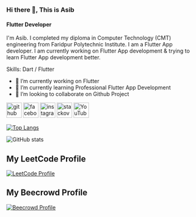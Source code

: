 ### Hi there 👋, This is Asib
#### Flutter Developer
I'm Asib. I completed my diploma in Computer Technology  (CMT) engineering from Faridpur Polytechnic Institute. I am a Flutter App developer. I am currently working on Flutter App development & trying to learn Flutter App development better. 

Skills: Dart / Flutter

- 🔭 I’m currently working on Flutter 
- 🌱 I’m currently learning Professional Flutter App Development 
- 👯 I’m looking to collaborate on Github Project 


[<img src='https://cdn.jsdelivr.net/npm/simple-icons@3.0.1/icons/github.svg' alt='github' height='40'>](https://github.com/dev-asib)  [<img src='https://cdn.jsdelivr.net/npm/simple-icons@3.0.1/icons/facebook.svg' alt='facebook' height='40'>](https://www.facebook.com/asib.dev)  [<img src='https://cdn.jsdelivr.net/npm/simple-icons@3.0.1/icons/instagram.svg' alt='instagram' height='40'>](https://www.instagram.com/dev.asib/)  [<img src='https://cdn.jsdelivr.net/npm/simple-icons@3.0.1/icons/stackoverflow.svg' alt='stackoverflow' height='40'>](https://stackoverflow.com/users/22420852)  [<img src='https://cdn.jsdelivr.net/npm/simple-icons@3.0.1/icons/youtube.svg' alt='YouTube' height='40'>](https://www.youtube.com/channel/Dev-Asib)  

[![Top Langs](https://github-readme-stats.vercel.app/api/top-langs/?username=dev-asib)](https://github.com/anuraghazra/github-readme-stats)

![GitHub stats](https://github-readme-stats.vercel.app/api?username=dev-asib&show_icons=true)  

## My LeetCode Profile
[![LeetCode Profile](https://img.shields.io/badge/LeetCode-Profile-orange)](https://leetcode.com/dev-asib/)

## My Beecrowd Profile
[![Beecrowd Profile](https://img.shields.io/badge/Beecrowd-Profile-brightgreen)](https://judge.beecrowd.com/en/profile/906929)






